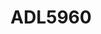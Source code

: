 # ADL5960

```{devicetree} /wsshare/analog_work/vger/linux/Documentation/devicetree/bindings/iio/frequency/adi,adl5960.yaml
```